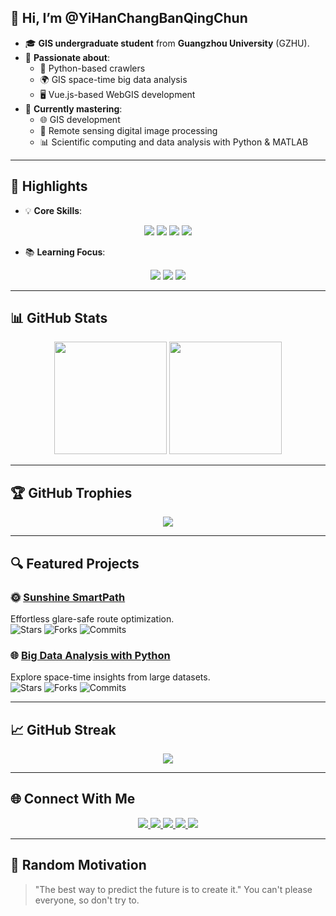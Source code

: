## 👋 Hi, I’m @YiHanChangBanQingChun  

- 🎓 **GIS undergraduate student** from **Guangzhou University** (GZHU).  
- 👀 **Passionate about**:  
  - 🔲 Python-based crawlers  
  - 🌍 GIS space-time big data analysis  
  - 🖥️ Vue.js-based WebGIS development  
- 🌱 **Currently mastering**:  
  - 🌐 GIS development  
  - 🔣 Remote sensing digital image processing  
  - 📊 Scientific computing and data analysis with Python & MATLAB  

---

## 🚀 Highlights  
- 💡 **Core Skills**:  
<div align="center">  
  <img src="https://img.shields.io/badge/Python-3776AB?style=for-the-badge&logo=python&logoColor=white" />
  <img src="https://img.shields.io/badge/Vue.js-4FC08D?style=for-the-badge&logo=vue.js&logoColor=white" />
  <img src="https://img.shields.io/badge/MATLAB-0076A8?style=for-the-badge&logo=mathworks&logoColor=white" />
  <img src="https://img.shields.io/badge/GIS-006600?style=for-the-badge&logo=leaflet&logoColor=white" />
<!--   ![Python](https://img.shields.io/badge/Python-3776AB?style=for-the-badge&logo=python&logoColor=white)
  ![Vue.js](https://img.shields.io/badge/Vue.js-4FC08D?style=for-the-badge&logo=vue.js&logoColor=white)
  ![MATLAB](https://img.shields.io/badge/MATLAB-0076A8?style=for-the-badge&logo=mathworks&logoColor=white)
  ![GIS](https://img.shields.io/badge/GIS-006600?style=for-the-badge&logo=leaflet&logoColor=white) -->
</div>

- 📚 **Learning Focus**:  
<div align="center">  
<!--   ![Scientific Computing](https://img.shields.io/badge/-Scientific%20Computing-blue?style=for-the-badge)  
  ![Remote Sensing](https://img.shields.io/badge/-Remote%20Sensing-purple?style=for-the-badge)  
  ![WebGIS](https://img.shields.io/badge/-WebGIS-orange?style=for-the-badge)   -->
  <img src="https://img.shields.io/badge/-Scientific%20Computing-blue?style=for-the-badge" />
  <img src="https://img.shields.io/badge/-Remote%20Sensing-purple?style=for-the-badge" />
  <img src="https://img.shields.io/badge/-WebGIS-orange?style=for-the-badge" />
</div>

---

## 📊 GitHub Stats  
<div align="center">
  <img height="180em" src="https://github-readme-stats.vercel.app/api?username=YiHanChangBanQingChun&show_icons=true&count_private=true&theme=tokyonight" />
  <img height="180em" src="https://github-readme-stats.vercel.app/api/top-langs/?username=YiHanChangBanQingChun&layout=compact&theme=tokyonight&hide=CSS,html" />
</div>  

---

## 🏆 GitHub Trophies  
<div align="center">
  <img src="https://github-profile-trophy.vercel.app/?username=YiHanChangBanQingChun&theme=tokyonight&no-frame=true&margin-w=15" />
</div>  

---

## 🔍 Featured Projects  
### 🌞 **[Sunshine SmartPath](https://github.com/YiHanChangBanQingChun/sunglare-with-vue3)**  
Effortless glare-safe route optimization.  
![Stars](https://img.shields.io/github/stars/YiHanChangBanQingChun/sunglare-with-vue3?style=social) 
![Forks](https://img.shields.io/github/forks/YiHanChangBanQingChun/sunglare-with-vue3?style=social) 
![Commits](https://img.shields.io/github/commit-activity/y/YiHanChangBanQingChun/sunglare-with-vue3?style=flat-square)

### 🌐 **[Big Data Analysis with Python](https://github.com/YiHanChangBanQingChun/moshishibie_lib)**  
Explore space-time insights from large datasets.  
![Stars](https://img.shields.io/github/stars/YiHanChangBanQingChun/moshishibie_lib?style=social) 
![Forks](https://img.shields.io/github/forks/YiHanChangBanQingChun/moshishibie_lib?style=social) 
![Commits](https://img.shields.io/github/commit-activity/y/YiHanChangBanQingChun/moshishibie_lib?style=flat-square)

---

## 📈 GitHub Streak  
<div align="center">
  <img src="https://github-readme-streak-stats.herokuapp.com/?user=YiHanChangBanQingChun&theme=tokyonight" />
</div>  

---

## 🌐 Connect With Me  
<div align="center">
  <a href="https://github.com/YiHanChangBanQingChun">
    <img src="https://img.shields.io/badge/GitHub-181717?style=for-the-badge&logo=github&logoColor=white" />
  </a>
  <a href="https://space.bilibili.com/109008161">
    <img src="https://img.shields.io/badge/Bilibili-00A1D6?style=for-the-badge&logo=bilibili&logoColor=white" />
  </a>
  <a href="https://www.zhihu.com/people/wang-yue-31-1-43">
    <img src="https://img.shields.io/badge/Zhihu-0084FF?style=for-the-badge&logo=zhihu&logoColor=white" />
  </a>
  <a href="https://x.com/HuangXing36515">
    <img src="https://img.shields.io/badge/X-1DA1F2?style=for-the-badge&logo=twitter&logoColor=white" />
  </a>
  <a href="mailto:yihanchangbanqingchun@gmail.com">
    <img src="https://img.shields.io/badge/Email-4285F4?style=for-the-badge&logo=gmail&logoColor=white" />
  </a>
</div>  

---

## 🌟 Random Motivation  
> "The best way to predict the future is to create it."
> You can't please everyone, so don't try to.
